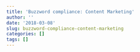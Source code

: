 ```yaml
---
title: 'Buzzword compliance: Content Marketing'
author: ''
date: '2018-03-08'
slug: buzzword-compliance-content-marketing
categories: []
tags: []
---
```


